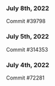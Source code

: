 ### July 8th, 2022

Commit #39798

### July 5th, 2022

Commit #314353


### July 4th, 2022

Commit #72281
